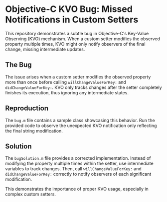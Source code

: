 # Objective-C KVO Bug: Missed Notifications in Custom Setters

This repository demonstrates a subtle bug in Objective-C's Key-Value Observing (KVO) mechanism. When a custom setter modifies the observed property multiple times, KVO might only notify observers of the final change, missing intermediate updates.

## The Bug
The issue arises when a custom setter modifies the observed property more than once before calling `willChangeValueForKey:` and `didChangeValueForKey:`.  KVO only tracks changes after the setter completely finishes its execution, thus ignoring any intermediate states.

## Reproduction
The `bug.m` file contains a sample class showcasing this behavior.  Run the provided code to observe the unexpected KVO notification only reflecting the final string modification.

## Solution
The `bugSolution.m` file provides a corrected implementation.  Instead of modifying the property multiple times within the setter, use intermediate variables to track changes. Then, call `willChangeValueForKey:` and `didChangeValueForKey:` correctly to notify observers of each significant modification.

This demonstrates the importance of proper KVO usage, especially in complex custom setters.
